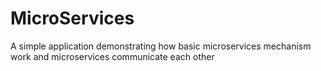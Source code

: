 # MicroServices
A simple application demonstrating how basic microservices mechanism work and microservices communicate each other
